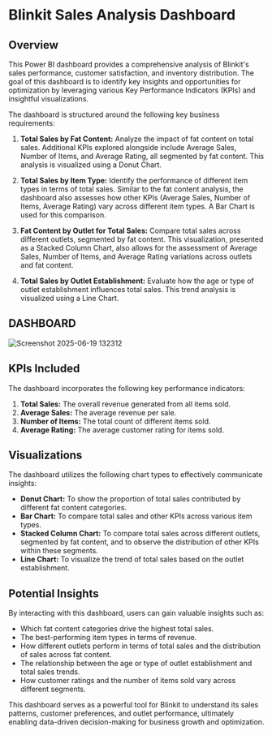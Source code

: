 # Blinkit Sales Analysis Dashboard

## Overview

This Power BI dashboard provides a comprehensive analysis of Blinkit's sales performance, customer satisfaction, and inventory distribution. The goal of this dashboard is to identify key insights and opportunities for optimization by leveraging various Key Performance Indicators (KPIs) and insightful visualizations.

The dashboard is structured around the following key business requirements:

1.  **Total Sales by Fat Content:** Analyze the impact of fat content on total sales. Additional KPIs explored alongside include Average Sales, Number of Items, and Average Rating, all segmented by fat content. This analysis is visualized using a Donut Chart.

2.  **Total Sales by Item Type:** Identify the performance of different item types in terms of total sales. Similar to the fat content analysis, the dashboard also assesses how other KPIs (Average Sales, Number of Items, Average Rating) vary across different item types. A Bar Chart is used for this comparison.

3.  **Fat Content by Outlet for Total Sales:** Compare total sales across different outlets, segmented by fat content. This visualization, presented as a Stacked Column Chart, also allows for the assessment of Average Sales, Number of Items, and Average Rating variations across outlets and fat content.

4.  **Total Sales by Outlet Establishment:** Evaluate how the age or type of outlet establishment influences total sales. This trend analysis is visualized using a Line Chart.

## DASHBOARD

![Screenshot 2025-06-19 132312](https://github.com/user-attachments/assets/f98e391a-a43f-41c3-9477-131e524782ff)


## KPIs Included

The dashboard incorporates the following key performance indicators:

1.  **Total Sales:** The overall revenue generated from all items sold.
2.  **Average Sales:** The average revenue per sale.
3.  **Number of Items:** The total count of different items sold.
4.  **Average Rating:** The average customer rating for items sold.

## Visualizations

The dashboard utilizes the following chart types to effectively communicate insights:

* **Donut Chart:** To show the proportion of total sales contributed by different fat content categories.
* **Bar Chart:** To compare total sales and other KPIs across various item types.
* **Stacked Column Chart:** To compare total sales across different outlets, segmented by fat content, and to observe the distribution of other KPIs within these segments.
* **Line Chart:** To visualize the trend of total sales based on the outlet establishment.

## Potential Insights

By interacting with this dashboard, users can gain valuable insights such as:

* Which fat content categories drive the highest total sales.
* The best-performing item types in terms of revenue.
* How different outlets perform in terms of total sales and the distribution of sales across fat content.
* The relationship between the age or type of outlet establishment and total sales trends.
* How customer ratings and the number of items sold vary across different segments.

This dashboard serves as a powerful tool for Blinkit to understand its sales patterns, customer preferences, and outlet performance, ultimately enabling data-driven decision-making for business growth and optimization.
